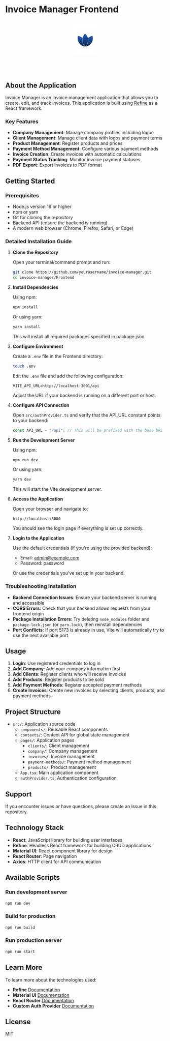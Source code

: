 # Invoice Manager Frontend

<div align="center" style="margin: 30px;">
    <img alt="invoice manager logo" src="/public/logo.png" height="100">
</div>
<br/>

## About the Application

Invoice Manager is an invoice management application that allows you to create, edit, and track invoices. This application is built using [Refine](https://github.com/refinedev/refine) as a React framework.

### Key Features

- **Company Management**: Manage company profiles including logos
- **Client Management**: Manage client data with logos and payment terms
- **Product Management**: Register products and prices
- **Payment Method Management**: Configure various payment methods
- **Invoice Creation**: Create invoices with automatic calculations
- **Payment Status Tracking**: Monitor invoice payment statuses
- **PDF Export**: Export invoices to PDF format

## Getting Started

### Prerequisites

- Node.js version 16 or higher
- npm or yarn
- Git for cloning the repository
- Backend API (ensure the backend is running)
- A modern web browser (Chrome, Firefox, Safari, or Edge)

### Detailed Installation Guide

1. **Clone the Repository**
   
   Open your terminal/command prompt and run:
   ```bash
   git clone https://github.com/yourusername/invoice-manager.git
   cd invoice-manager/Frontend
   ```

2. **Install Dependencies**
   
   Using npm:
   ```bash
   npm install
   ```
   
   Or using yarn:
   ```bash
   yarn install
   ```
   
   This will install all required packages specified in package.json.

3. **Configure Environment**
   
   Create a `.env` file in the Frontend directory:
   ```bash
   touch .env
   ```
   
   Edit the `.env` file and add the following configuration:
   ```
   VITE_API_URL=http://localhost:3001/api
   ```
   
   Adjust the URL if your backend is running on a different port or host.

4. **Configure API Connection**
   
   Open `src/authProvider.ts` and verify that the API_URL constant points to your backend:
   ```typescript
   const API_URL = "/api"; // This will be prefixed with the base URL from the .env file
   ```

5. **Run the Development Server**
   
   Using npm:
   ```bash
   npm run dev
   ```
   
   Or using yarn:
   ```bash
   yarn dev
   ```
   
   This will start the Vite development server.

6. **Access the Application**
   
   Open your browser and navigate to:
   ```
   http://localhost:8080
   ```
   
   You should see the login page if everything is set up correctly.

7. **Login to the Application**
   
   Use the default credentials (if you're using the provided backend):
   - Email: admin@example.com
   - Password: password
   
   Or use the credentials you've set up in your backend.

### Troubleshooting Installation

- **Backend Connection Issues**: Ensure your backend server is running and accessible
- **CORS Errors**: Check that your backend allows requests from your frontend origin
- **Package Installation Errors**: Try deleting `node_modules` folder and `package-lock.json` (or `yarn.lock`), then reinstall dependencies
- **Port Conflicts**: If port 5173 is already in use, Vite will automatically try to use the next available port

## Usage

1. **Login**: Use registered credentials to log in
2. **Add Company**: Add your company information first
3. **Add Clients**: Register clients who will receive invoices
4. **Add Products**: Register products to be sold
5. **Add Payment Methods**: Register accepted payment methods
6. **Create Invoices**: Create new invoices by selecting clients, products, and payment methods

## Project Structure

- `src/`: Application source code
  - `components/`: Reusable React components
  - `contexts/`: Context API for global state management
  - `pages/`: Application pages
    - `clients/`: Client management
    - `company/`: Company management
    - `invoices/`: Invoice management
    - `payment-methods/`: Payment method management
    - `products/`: Product management
  - `App.tsx`: Main application component
  - `authProvider.ts`: Authentication configuration

## Support

If you encounter issues or have questions, please create an Issue in this repository.

## Technology Stack

- **React**: JavaScript library for building user interfaces
- **Refine**: Headless React framework for building CRUD applications
- **Material UI**: React component library for design
- **React Router**: Page navigation
- **Axios**: HTTP client for API communication

## Available Scripts

### Run development server

```bash
npm run dev
```

### Build for production

```bash
npm run build
```

### Run production server

```bash
npm run start
```

## Learn More

To learn more about the technologies used:

- **Refine** [Documentation](https://refine.dev/docs)
- **Material UI** [Documentation](https://refine.dev/docs/ui-frameworks/mui/tutorial/)
- **React Router** [Documentation](https://refine.dev/docs/core/providers/router-provider/)
- **Custom Auth Provider** [Documentation](https://refine.dev/docs/core/providers/auth-provider/)

## License

MIT
